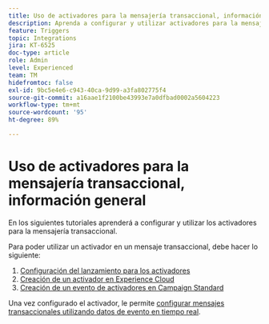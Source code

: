 ```yaml
---
title: Uso de activadores para la mensajería transaccional, información general
description: Aprenda a configurar y utilizar activadores para la mensajería transaccional.
feature: Triggers
topic: Integrations
jira: KT-6525
doc-type: article
role: Admin
level: Experienced
team: TM
hidefromtoc: false
exl-id: 9bc5e4e6-c943-40ca-9d99-a3fa802775f4
source-git-commit: a16aae1f2100be43993e7a0dfbad0002a5604223
workflow-type: tm+mt
source-wordcount: '95'
ht-degree: 89%

---
```


# Uso de activadores para la mensajería transaccional, información general

En los siguientes tutoriales aprenderá a configurar y utilizar los activadores para la mensajería transaccional.

Para poder utilizar un activador en un mensaje transaccional, debe hacer lo siguiente:

1. [Configuración del lanzamiento para los activadores](/help/integrations/configure-launch-for-triggers.md)
2. [Creación de un activador en Experience Cloud](https://experienceleague.adobe.com/docs/core-services/interface/services/activation/triggers.html?lang=en)
3. [Creación de un evento de activadores en Campaign Standard](/help/integrations/create-a-trigger-event.md)

Una vez configurado el activador, le permite [configurar mensajes transaccionales utilizando datos de evento en tiempo real](/help/integrations/configure-transactional-messages-using-realtime-event-data.md).

